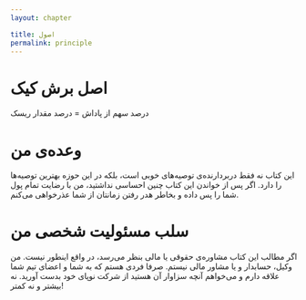 ```yaml
---
layout: chapter

title: اصول
permalink: principle
---
```


# اصل برش کیک

درصد سهم از پاداش = درصد مقدار ریسک

# وعده‌ی من

این کتاب نه فقط دربردارنده‌ی توصیه‌های خوبی است، بلکه در این حوزه بهترین توصیه‌ها را دارد. اگر پس از خواندن این کتاب چنین احساسی نداشتید، من با رضایت تمام پول شما را پس داده و بخاطر هدر رفتن زمانتان از شما عذرخواهی می‌کنم.

# سلب مسئولیت شخصی من

اگر مطالب این کتاب مشاوره‌ی حقوقی یا مالی بنظر می‌رسد، در واقع اینطور نیست. من وکیل، حسابدار و یا مشاور مالی نیستم. صرفا فردی هستم که به شما و اعضای تیم شما علاقه دارم و می‌خواهم آنچه سزاوار آن هستید از شرکت نوپای خود بدست آورید. نه بیشتر و نه کمتر!
